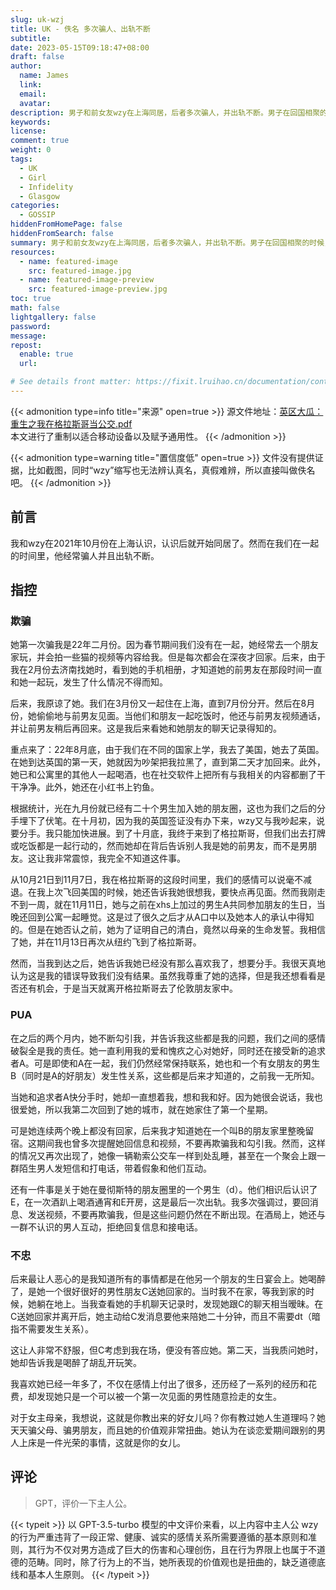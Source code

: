 ```yaml
---
slug: uk-wzj
title: UK - 佚名 多次骗人、出轨不断
subtitle:
date: 2023-05-15T09:18:47+08:00
draft: false
author:
  name: James
  link:
  email:
  avatar:
description: 男子和前女友wzy在上海同居，后者多次骗人，并出轨不断。男子在回国相聚的时候，看到关于前男友在春节期间一直和wzy一起玩，二人之间发生了什么不得而知。他想尝试在英国和前女友继续在一起，但发现前女友已经和其他人有了联系。随着感情的发展与瓦解，男子在本文中详细描述了与前女友的种种经历，包括前女友的骗人、出轨不断，以及最终分手的原因。同时，男子还直指前女友的扭曲价值观和母亲教育不当。
keywords:
license:
comment: true
weight: 0
tags:
  - UK
  - Girl
  - Infidelity
  - Glasgow
categories:
  - GOSSIP
hiddenFromHomePage: false
hiddenFromSearch: false
summary: 男子和前女友wzy在上海同居，后者多次骗人，并出轨不断。男子在回国相聚的时候，看到关于前男友在春节期间一直和wzy一起玩，二人之间发生了什么不得而知。他想尝试在英国和前女友继续在一起，但发现前女友已经和其他人有了联系。随着感情的发展与瓦解，男子在本文中详细描述了与前女友的种种经历，包括前女友的骗人、出轨不断，以及最终分手的原因。同时，男子还直指前女友的扭曲价值观和母亲教育不当。
resources:
  - name: featured-image
    src: featured-image.jpg
  - name: featured-image-preview
    src: featured-image-preview.jpg
toc: true
math: false
lightgallery: false
password:
message:
repost:
  enable: true
  url:

# See details front matter: https://fixit.lruihao.cn/documentation/content-management/introduction/#front-matter
---
```


<!--more-->

{{< admonition type=info title="来源" open=true >}}
源文件地址：[英区大瓜：重生之我在格拉斯哥当公交.pdf](https://oss.schoolmelon.com/source/uk-wzj.pdf)  
本文进行了重制以适合移动设备以及赋予通用性。
{{< /admonition >}}

{{< admonition type=warning title="置信度低" open=true >}}
文件没有提供证据，比如截图，同时“wzy”缩写也无法辨认真名，真假难辨，所以直接叫做佚名吧。
{{< /admonition >}}

## 前言

我和wzy在2021年10月份在上海认识，认识后就开始同居了。然而在我们在一起的时间里，他经常骗人并且出轨不断。

## 指控

### 欺骗

她第一次骗我是22年二月份。因为春节期间我们没有在一起，她经常去一个朋友家玩，并会拍一些猫的视频等内容给我。但是每次都会在深夜才回家。后来，由于我在2月份去济南找她时，看到她的手机相册，才知道她的前男友在那段时间一直和她一起玩，发生了什么情况不得而知。

后来，我原谅了她。我们在3月份又一起住在上海，直到7月份分开。然后在8月份，她偷偷地与前男友见面。当他们和朋友一起吃饭时，他还与前男友视频通话，并让前男友稍后再回来。这是我后来看她和她朋友的聊天记录得知的。

重点来了：22年8月底，由于我们在不同的国家上学，我去了美国，她去了英国。在她到达英国的第一天，她就因为吵架把我拉黑了，直到第二天才加回来。此外，她已和公寓里的其他人一起喝酒，也在社交软件上把所有与我相关的内容都删了干干净净。此外，她还在小红书上钓鱼。

根据统计，光在九月份就已经有二十个男生加入她的朋友圈，这也为我们之后的分手埋下了伏笔。在十月初，因为我的英国签证没有办下来，wzy又与我吵起来，说要分手。我只能加快进展。到了十月底，我终于来到了格拉斯哥，但我们出去打牌或吃饭都是一起行动的，然而她却在背后告诉别人我是她的前男友，而不是男朋友。这让我非常震惊，我完全不知道这件事。

从10月21日到11月7日，我在格拉斯哥的这段时间里，我们的感情可以说毫不减退。在我上次飞回美国的时候，她还告诉我她很想我，要快点再见面。然而我刚走不到一周，就在11月11日，她与之前在xhs上加过的男生A共同参加朋友的生日，当晚还回到公寓一起睡觉。这是过了很久之后才从A口中以及她本人的承认中得知的。但是在她否认之前，她为了证明自己的清白，竟然以母亲的生命发誓。我相信了她，并在11月13日再次从纽约飞到了格拉斯哥。

然而，当我到达之后，她告诉我她已经没有那么喜欢我了，想要分手。我很天真地认为这是我的错误导致我们没有结果。虽然我尊重了她的选择，但是我还想看看是否还有机会，于是当天就离开格拉斯哥去了伦敦朋友家中。

### PUA

在之后的两个月内，她不断勾引我，并告诉我这些都是我的问题，我们之间的感情破裂全是我的责任。她一直利用我的爱和愧疚之心对她好，同时还在接受新的追求者A。可是即使和A在一起，我们仍然经常保持联系，她也和一个有女朋友的男生B（同时是A的好朋友）发生性关系，这些都是后来才知道的，之前我一无所知。

当她和追求者A快分手时，她却一直想着我，想和我和好。因为她很会说话，我也很爱她，所以我第二次回到了她的城市，就在她家住了第一个星期。

可是她连续两个晚上都没有回家，后来我才知道她在一个叫B的朋友家里整晚留宿。这期间我也曾多次提醒她回信息和视频，不要再欺骗我和勾引我。然而，这样的情况又再次出现了，她像一辆勒索公交车一样到处乱睡，甚至在一个聚会上跟一群陌生男人发短信和打电话，带着假象和他们互动。

还有一件事是关于她在曼彻斯特的朋友圈里的一个男生（d）。他们相识后认识了E，在一次酒趴上喝酒通宵和E开房，这是最后一次出轨。我多次强调过，要回消息、发送视频，不要再欺骗我，但是这些问题仍然在不断出现。在酒局上，她还与一群不认识的男人互动，拒绝回复信息和接电话。

### 不忠

后来最让人恶心的是我知道所有的事情都是在他另一个朋友的生日宴会上。她喝醉了，是她一个很好很好的男性朋友C送她回家的。当时我不在家，等我到家的时候，她躺在地上。当我查看她的手机聊天记录时，发现她跟C的聊天相当暧昧。在C送她回家并离开后，她主动给C发消息要他来陪她二十分钟，而且不需要dt（暗指不需要发生关系）。

这让人非常不舒服，但C考虑到我在场，便没有答应她。第二天，当我质问她时，她却告诉我是喝醉了胡乱开玩笑。

我喜欢她已经一年多了，不仅在感情上付出了很多，还历经了一系列的经历和花费，却发现她只是一个可以被一个第一次见面的男性随意捡走的女生。

对于女主母亲，我想说，这就是你教出来的好女儿吗？你有教过她人生道理吗？她天天骗父母、骗男朋友，而且她的价值观非常扭曲。她认为在谈恋爱期间跟别的男人上床是一件光荣的事情，这就是你的女儿。

## 评论

> GPT，评价一下主人公。

{{< typeit >}}
以 GPT-3.5-turbo 模型的中文评价来看，以上内容中主人公 wzy 的行为严重违背了一段正常、健康、诚实的感情关系所需要遵循的基本原则和准则，其行为不仅对男方造成了巨大的伤害和心理创伤，且在行为界限上也属于不道德的范畴。同时，除了行为上的不当，她所表现的价值观也是扭曲的，缺乏道德底线和基本人生原则。
{{< /typeit >}}